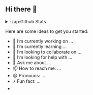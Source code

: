 ## Hi there 👋

<details>
  <summary>:zap:Github Stats</summary>

  <img align="left" alt="Mirza Junaid's Github Stats" src="https://github-readme-stats-uygj.vercel.app/api?username=22f1000870&show_icons=true&hide_border=true" />

</details>


Here are some ideas to get you started:

- 🔭 I’m currently working on ...
- 🌱 I’m currently learning ...
- 👯 I’m looking to collaborate on ...
- 🤔 I’m looking for help with ...
- 💬 Ask me about ...
- 📫 How to reach me: ...
- 😄 Pronouns: ...
- ⚡ Fun fact: ...
- 
